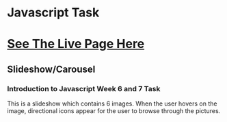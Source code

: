 # Javascript Task

# [See The Live Page Here](https://ruxy1212.github.io/Week6-7-Javascript/)

## Slideshow/Carousel

### Introduction to Javascript Week 6 and 7 Task

This is a slideshow which contains 6 images. When the user hovers on the image, directional icons appear for the user to browse through the pictures.
